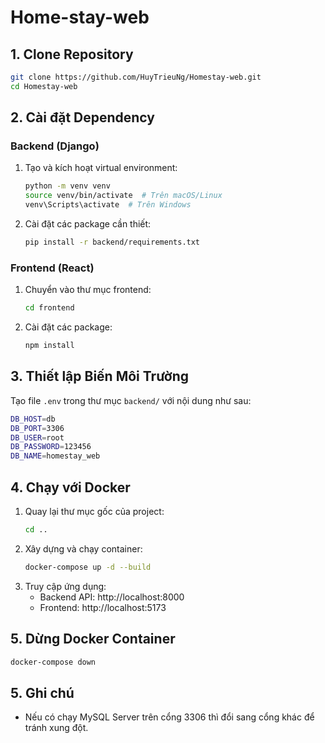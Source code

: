 # Home-stay-web

## 1. Clone Repository

```sh
git clone https://github.com/HuyTrieuNg/Homestay-web.git
cd Homestay-web
```

## 2. Cài đặt Dependency

### Backend (Django)

1. Tạo và kích hoạt virtual environment:
    ```sh
    python -m venv venv
    source venv/bin/activate  # Trên macOS/Linux
    venv\Scripts\activate  # Trên Windows
    ```
2. Cài đặt các package cần thiết:
    ```sh
    pip install -r backend/requirements.txt
    ```

### Frontend (React)

1. Chuyển vào thư mục frontend:
    ```sh
    cd frontend
    ```
2. Cài đặt các package:
    ```sh
    npm install
    ```

## 3. Thiết lập Biến Môi Trường

Tạo file `.env` trong thư mục `backend/` với nội dung như sau:

```sh
DB_HOST=db
DB_PORT=3306
DB_USER=root
DB_PASSWORD=123456
DB_NAME=homestay_web
```

## 4. Chạy với Docker

1. Quay lại thư mục gốc của project:
    ```sh
    cd ..
    ```
2. Xây dựng và chạy container:
    ```sh
    docker-compose up -d --build
    ```
3. Truy cập ứng dụng:
    - Backend API: http://localhost:8000
    - Frontend: http://localhost:5173

## 5. Dừng Docker Container

```sh
docker-compose down
```

## 5. Ghi chú

-   Nếu có chạy MySQL Server trên cổng 3306 thì đổi sang cổng khác để tránh xung đột.
